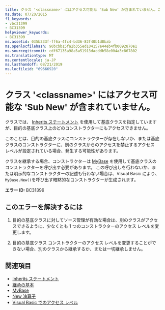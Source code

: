 ```yaml
---
title: クラス '<classname>' にはアクセス可能な 'Sub New' が含まれていません。このクラスを継承できません。
ms.date: 07/20/2015
f1_keywords:
- vbc31399
- BC31399
helpviewer_keywords:
- BC31399
ms.assetid: 035b333f-ff6a-4fc4-bd36-82f40b1d8bab
ms.openlocfilehash: 90bcbb15fa2b355ed104157e44eb4fb0092870e1
ms.sourcegitcommit: cdf67135a98a5a51913dacddb58e004a3c867802
ms.translationtype: MT
ms.contentlocale: ja-JP
ms.lasthandoff: 08/21/2019
ms.locfileid: "69666920"
---
```

# <a name="class-classname-has-no-accessible-sub-new-and-cannot-be-inherited"></a>クラス '\<classname>' にはアクセス可能な 'Sub New' が含まれていません。
クラスでは、 [Inherits ステートメント](../../visual-basic/language-reference/statements/inherits-statement.md) を使用して基底クラスを指定していますが、目的の基底クラス上のどのコンストラクターにもアクセスできません。  
  
 このことは、目的の基底クラスにコンストラクターが存在しないか、または基底クラスのコンストラクターに、別のクラスからのアクセスを禁止するアクセス レベルが設定されている場合、発生する可能性があります。  
  
 クラスを継承する場合、コンストラクターは [MyBase](../programming-guide/program-structure/me-my-mybase-and-myclass.md#mybase) を使用して基底クラスのコンストラクターを呼び出す必要があります。 この呼び出しを行わないか、または明示的なコンストラクターの記述も行わない場合は、Visual Basic により、 `MyBase.New()`を呼び出す暗黙的なコンストラクターが生成されます。  
  
 **エラー ID:** BC31399  
  
## <a name="to-correct-this-error"></a>このエラーを解決するには  
  
1. 目的の基底クラスに対してソース管理が有効な場合は、別のクラスがアクセスできるように、少なくとも 1 つのコンストラクターのアクセス レベルを変更します。  
  
2. 目的の基底クラス コンストラクターのアクセス レベルを変更することができない場合、別のクラスから継承するか、または一切継承しません。  
  
## <a name="see-also"></a>関連項目

- [Inherits ステートメント](../../visual-basic/language-reference/statements/inherits-statement.md)
- [継承の基本](../../visual-basic/programming-guide/language-features/objects-and-classes/inheritance-basics.md)
- [MyBase](../programming-guide/program-structure/me-my-mybase-and-myclass.md#mybase)
- [New 演算子](../../visual-basic/language-reference/operators/new-operator.md)
- [Visual Basic でのアクセス レベル](../../visual-basic/programming-guide/language-features/declared-elements/access-levels.md)
